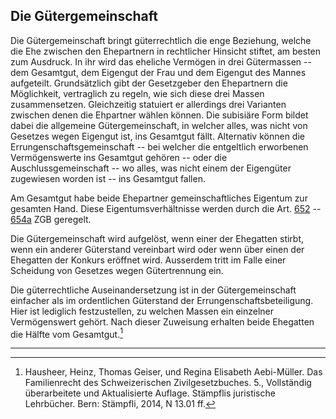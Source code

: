 ## Die Gütergemeinschaft

Die Gütergemeinschaft bringt güterrechtlich die enge Beziehung, welche
die Ehe zwischen den Ehepartnern in rechtlicher Hinsicht stiftet, am
besten zum Ausdruck. In ihr wird das eheliche Vermögen in drei
Gütermassen -- dem Gesamtgut, dem Eigengut der Frau und dem Eigengut des
Mannes aufgeteilt. Grundsätzlich gibt der Gesetzgeber den Ehepartnern
die Möglichkeit, vertraglich zu regeln, wie sich diese drei Massen
zusammensetzen. Gleichzeitig statuiert er allerdings drei Varianten
zwischen denen die Ehpartner wählen können. Die subisiäre Form bildet
dabei die allgemeine Gütergemeinschaft, in welcher alles, was nicht von
Gesetzes wegen Eigengut ist, ins Gesamtgut fällt. Alternativ können die
Errungenschaftsgemeinschaft -- bei welcher die entgeltlich erworbenen
Vermögenswerte ins Gesamtgut gehören -- oder die Auschlussgemeinschaft
-- wo alles, was nicht einem der Eigengüter zugewiesen worden ist -- ins
Gesamtgut fallen.

Am Gesamtgut habe beide Ehepartner gemeinschaftliches Eigentum zur
gesamten Hand. Diese Eigentumsverhältnisse werden durch die Art. [652](https://www.fedlex.admin.ch/eli/cc/24/233_245_233/de#art_652) --
[654a](https://www.fedlex.admin.ch/eli/cc/24/233_245_233/de#art_654_a) ZGB geregelt.

Die Gütergemeinschaft wird aufgelöst, wenn einer der Ehegatten stirbt,
wenn ein anderer Güterstand vereinbart wird oder wenn über einen der
Ehegatten der Konkurs eröffnet wird. Ausserdem tritt im Falle einer
Scheidung von Gesetzes wegen Gütertrennung ein.

Die güterrechtliche Auseinandersetzung ist in der Gütergemeinschaft
einfacher als im ordentlichen Güterstand der Errungenschaftsbeteiligung.
Hier ist lediglich festzustellen, zu welchen Massen ein einzelner
Vermögenswert gehört. Nach dieser Zuweisung erhalten beide Ehegatten die
Hälfte vom Gesamtgut.[^1]

---


[^1]: Hausheer, Heinz, Thomas Geiser, und Regina Elisabeth Aebi-Müller.
    Das Familienrecht des Schweizerischen Zivilgesetzbuches. 5.,
    Vollständig überarbeitete und Aktualisierte Auflage. Stämpflis
    juristische Lehrbücher. Bern: Stämpfli, 2014, N 13.01 ff.

